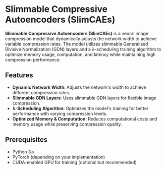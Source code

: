 # Slimmable Compressive Autoencoders (SlimCAEs)

**Slimmable Compressive Autoencoders (SlimCAEs)** is a neural image compression model that dynamically adjusts the network width to achieve variable compression rates. The model utilizes slimmable Generalized Divisive Normalization (GDN) layers and a λ-scheduling training algorithm to optimize memory usage, computation, and latency while maintaining high compression performance.

## Features

- **Dynamic Network Width**: Adjusts the network's width to achieve different compression rates.
- **Slimmable GDN Layers**: Uses slimmable GDN layers for flexible image compression.
- **λ-Scheduling Algorithm**: Optimizes the model's training for better performance with varying compression levels.
- **Optimized Memory & Computation**: Reduces computational costs and memory usage while preserving compression quality.

## Prerequisites

- Python 3.x
- PyTorch (depending on your implementation)
- CUDA-enabled GPU for training (optional but recommended)

